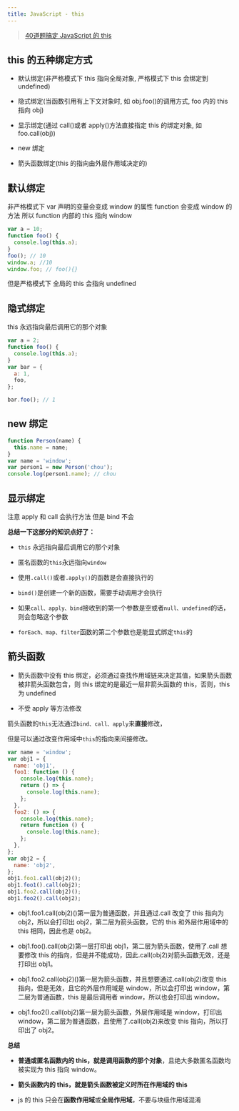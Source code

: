 ```yaml
---
title: JavaScript - this
---
```


> <a href="https://mp.weixin.qq.com/s?__biz=MzI3ODU4MzQ1MA==&mid=2247484019&idx=1&sn=3f6d9e748ac218b5034c04dce0f25891&chksm=eb558386dc220a901ca63d526cc553c570d736948ed77493465b2836b6a02fc2b181acbe31e0&sessionid=0&scene=126&clicktime=1590037450&enterid=1590037450&ascene=3&devicetype=android-29&version=27000e37&nettype=cmnet&abtest_cookie=AAACAA%3D%3D&lang=en&exportkey=AcdbQZbZYKbgZjM7wKvVQrc%3D&pass_ticket=e%2FyqnqqHU1eUmuswJPT7GF7T%2FJt3o7TJrRQj5vH7ccCzfKKMKCaPKxAZ7Sj26Vr6&wx_header=1">
> 40道题搞定 JavaScript 的 this
> </a>

## this 的五种绑定方式

- 默认绑定(非严格模式下 this 指向全局对象, 严格模式下 this 会绑定到 undefined)

- 隐式绑定(当函数引用有上下文对象时, 如 obj.foo()的调用方式, foo 内的 this 指向 obj)

- 显示绑定(通过 call()或者 apply()方法直接指定 this 的绑定对象, 如 foo.call(obj))

- new 绑定

- 箭头函数绑定(this 的指向由外层作用域决定的)

## 默认绑定

非严格模式下 var 声明的变量会变成 window 的属性 function 会变成 window 的方法
所以 function 内部的 this 指向 window

```js
var a = 10;
function foo() {
  console.log(this.a);
}
foo(); // 10
window.a; //10
window.foo; // foo(){}
```

但是严格模式下 全局的 this 会指向 undefined

## 隐式绑定

this 永远指向最后调用它的那个对象

```js
var a = 2;
function foo() {
  console.log(this.a);
}
var bar = {
  a: 1,
  foo,
};

bar.foo(); // 1
```

## new 绑定

```js
function Person(name) {
  this.name = name;
}
var name = 'window';
var person1 = new Person('chou');
console.log(person1.name); // chou
```

## 显示绑定

注意 apply 和 call 会执行方法 但是 bind 不会

**总结一下这部分的知识点好了：**

- `this` 永远指向最后调用它的那个对象

- 匿名函数的`this`永远指向`window`

- 使用`.call()`或者`.apply()`的函数是会直接执行的

- `bind()`是创建一个新的函数，需要手动调用才会执行

- 如果`call、apply、bind`接收到的第一个参数是空或者`null、undefined`的话，则会忽略这个参数

- `forEach、map、filter`函数的第二个参数也是能显式绑定`this`的

## 箭头函数

- 箭头函数中没有 this 绑定，必须通过查找作用域链来决定其值，如果箭头函数被非箭头函数包含，则 this 绑定的是最近一层非箭头函数的 this，否则，this 为 undefined

- 不受 apply 等方法修改

箭头函数的`this`无法通过`bind、call、apply`来**直接**修改，

但是可以通过改变作用域中`this`的指向来间接修改。

```js
var name = 'window';
var obj1 = {
  name: 'obj1',
  foo1: function () {
    console.log(this.name);
    return () => {
      console.log(this.name);
    };
  },
  foo2: () => {
    console.log(this.name);
    return function () {
      console.log(this.name);
    };
  },
};
var obj2 = {
  name: 'obj2',
};
obj1.foo1.call(obj2)();
obj1.foo1().call(obj2);
obj1.foo2.call(obj2)();
obj1.foo2().call(obj2);
```

- obj1.foo1.call(obj2)()第一层为普通函数，并且通过.call 改变了 this 指向为 obj2，所以会打印出 obj2，第二层为箭头函数，它的 this 和外层作用域中的 this 相同，因此也是 obj2。

- obj1.foo().call(obj2)第一层打印出 obj1，第二层为箭头函数，使用了.call 想要修改 this 的指向，但是并不能成功，因此.call(obj2)对箭头函数无效，还是打印出 obj1。

- obj1.foo2.call(obj2)()第一层为箭头函数，并且想要通过.call(obj2)改变 this 指向，但是无效，且它的外层作用域是 window，所以会打印出 window，第二层为普通函数，this 是最后调用者 window，所以也会打印出 window。

- obj1.foo2().call(obj2)第一层为箭头函数，外层作用域是 window，打印出 window，第二层为普通函数，且使用了.call(obj2)来改变 this 指向，所以打印出了 obj2。

**总结**

- **普通或匿名函数内的 this，就是调用函数的那个对象**，且绝大多数匿名函数均被实现为 this 指向 window。

- **箭头函数内的 this，就是箭头函数被定义时所在作用域的 this**

- js 的 this 只会在**函数作用域**或**全局作用域**，不要与块级作用域混淆
